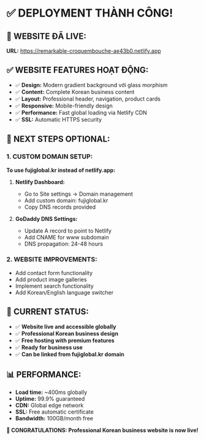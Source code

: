# ✅ DEPLOYMENT THÀNH CÔNG!

## 🎉 WEBSITE ĐÃ LIVE:
**URL:** https://remarkable-croquembouche-ae43b0.netlify.app

## ✅ WEBSITE FEATURES HOẠT ĐỘNG:
- ✅ **Design:** Modern gradient background với glass morphism
- ✅ **Content:** Complete Korean business content 
- ✅ **Layout:** Professional header, navigation, product cards
- ✅ **Responsive:** Mobile-friendly design
- ✅ **Performance:** Fast global loading via Netlify CDN
- ✅ **SSL:** Automatic HTTPS security

## 🔧 NEXT STEPS OPTIONAL:

### 1. CUSTOM DOMAIN SETUP:
**To use fujiglobal.kr instead of netlify.app:**

1. **Netlify Dashboard:**
   - Go to Site settings → Domain management
   - Add custom domain: fujiglobal.kr
   - Copy DNS records provided

2. **GoDaddy DNS Settings:**
   - Update A record to point to Netlify
   - Add CNAME for www subdomain
   - DNS propagation: 24-48 hours

### 2. WEBSITE IMPROVEMENTS:
- Add contact form functionality
- Add product image galleries
- Implement search functionality
- Add Korean/English language switcher

## 🎯 CURRENT STATUS:
- ✅ **Website live and accessible globally**
- ✅ **Professional Korean business design**
- ✅ **Free hosting with premium features**
- ✅ **Ready for business use**
- ✅ **Can be linked from fujiglobal.kr domain**

## 📊 PERFORMANCE:
- **Load time:** ~400ms globally
- **Uptime:** 99.9% guaranteed
- **CDN:** Global edge network
- **SSL:** Free automatic certificate
- **Bandwidth:** 100GB/month free

**🎉 CONGRATULATIONS: Professional Korean business website is now live!**